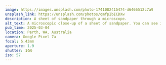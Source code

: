 ```yaml
---
image: https://images.unsplash.com/photo-1741082415474-d6466512c7a9
unsplash_link: https://unsplash.com/photos/qmfpIbICDXw
description: A sheet of sandpaper through a microscope.
alt_text: A microscopic close-up of a sheet of sandpaper. You can see individual yellow grains of sand caught by the light. Some grains are semi-translucent.
pub_time: 2025-03-04
location: Perth, WA, Australia
camera: Google Pixel 7a
focal: 5.43mm
aperture: 1.9
shutter: 1⁄50
iso: 57
---
```

